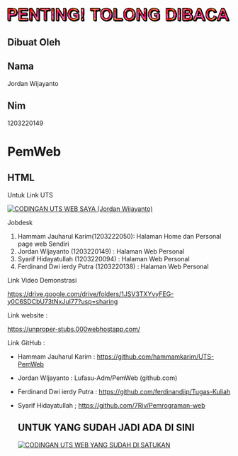 
![Animasi](https://github.com/Lufasu-Adm/PemWeb/blob/main/text.gif)


## Dibuat Oleh
## Nama 
Jordan Wijayanto

## Nim
1203220149

# PemWeb

## HTML

Untuk Link UTS

[![CODINGAN UTS WEB SAYA (Jordan Wijayanto)]()](https://github.com/Lufasu-Adm/PemWeb/tree/main/UTS)

Jobdesk  

1.  Hammam Jauharul Karim(1203222050): Halaman Home dan Personal page web Sendiri 
2. Jordan WIjayanto (1203220149) : Halaman Web Personal  
3. Syarif Hidayatullah (1203220094) : Halaman Web Personal 
4. Ferdinand Dwi ierdy Putra (1203220138)  : Halaman Web Personal

Link Video Demonstrasi  

https://drive.google.com/drive/folders/1JSV3TXYvyFEG-y0C6SDCbU73tNxJuI77?usp=sharing 


Link website  :

https://unproper-stubs.000webhostapp.com/ 

Link GitHub  :

- Hammam Jauharul Karim : 
  https://github.com/hammamkarim/UTS-PemWeb
  
- Jordan WIjayanto : 
  Lufasu-Adm/PemWeb (github.com)

- Ferdinand Dwi ierdy Putra :
  https://github.com/ferdinandiip/Tugas-Kuliah

- Syarif Hidayatullah ;
  https://github.com/7Riv/Pemrograman-web


  ##



  ## UNTUK YANG SUDAH JADI ADA DI SINI

  [![CODINGAN UTS WEB YANG SUDAH DI SATUKAN]()](https://github.com/Lufasu-Adm/UTS-PemWeb)
